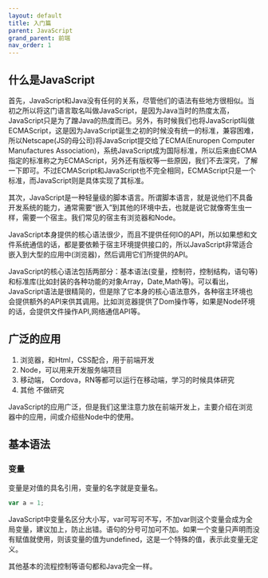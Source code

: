 ```yaml
---
layout: default
title: 入门篇
parent: JavaScript
grand_parent: 前端
nav_order: 1
---
```



## 什么是JavaScript

首先，JavaScript和Java没有任何的关系，尽管他们的语法有些地方很相似。当初之所以将这门语言取名叫做JavaScript，是因为Java当时的热度太高，JavaScript只是为了蹭Java的热度而已。另外，有时候我们也将JavaScript叫做ECMAScript，这是因为JavaScript诞生之初的时候没有统一的标准，兼容困难，所以Netscape(JS的母公司)将JavaScript提交给了ECMA(Enuropen Computer Manufactures Association)，系统JavaScript成为国际标准，所以后来由ECMA指定的标准称之为ECMAScript，另外还有版权等一些原因，我们不去深究，了解一下即可。不过ECMAScript和JavaScript也不完全相同，ECMAScript只是一个标准，而JavaScript则是具体实现了其标准。

其次，JavaScript是一种轻量级的脚本语言。所谓脚本语言，就是说他们不具备开发系统的能力，通常需要“嵌入”到其他的环境中去，也就是说它就像寄生虫一样，需要一个宿主。我们常见的宿主有浏览器和Node。

JavaScript本身提供的核心语法很少，而且不提供任何IO的API，所以如果想和文件系统通信的话，都是要依赖于宿主环境提供接口的，所以JavaScript非常适合嵌入到大型的应用中(浏览器)，然后调用它们所提供的API。

JavaScript的核心语法包括两部分：基本语法(变量，控制符，控制结构，语句等)和标准库(比如封装的各种功能的对象Array，Date,Math等)。可以看出，JavaScript语法是很精简的，但是除了它本身的核心语法意外，各种宿主环境也会提供额外的API来供其调用。比如浏览器提供了Dom操作等，如果是Node环境的话，会提供文件操作API,网络通信API等。

## 广泛的应用
1. 浏览器，和Html，CSS配合，用于前端开发
2. Node，可以用来开发服务端项目
3. 移动端， Cordova，RN等都可以运行在移动端，学习的时候具体研究
4. 其他 不做研究

JavaScript的应用广泛，但是我们这里注意力放在前端开发上，主要介绍在浏览器中的应用，间或介绍些Node中的使用。


## 基本语法

### 变量

变量是对值的具名引用，变量的名字就是变量名。
```js
var a = 1;
```
JavaScript中变量名区分大小写，var可写可不写，不加var则这个变量会成为全局变量，建议加上，防止出错。语句的分号可加可不加。如果一个变量只声明而没有赋值就使用，则该变量的值为undefined，这是一个特殊的值，表示此变量无定义。

其他基本的流程控制等语句都和Java完全一样。